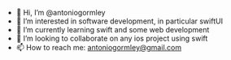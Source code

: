 - 👋 Hi, I’m @antoniogormley
- 👀 I’m interested in software development, in particular swiftUI
- 🌱 I’m currently learning swift and some web development
- 💞️ I’m looking to collaborate on any ios project using swift
- 📫 How to reach me: antoniogormley@gmail.com

<!---
antoniogormley/antoniogormley is a ✨ special ✨ repository because its `README.md` (this file) appears on your GitHub profile.
You can click the Preview link to take a look at your changes.
--->
